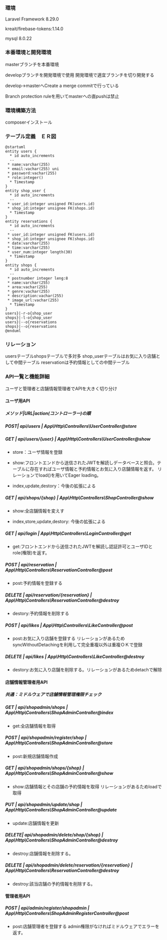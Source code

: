 ### 環境

Laravel Framework 8.29.0

kreait/firebase-tokens:1.14.0

mysql 8.0.22

### 本番環境と開発環境

masterブランチを本番環境

developブランチを開発環境で使用
開発環境で適宜ブランチを切り開発する

develop→masterへCreate a merge commitで行っている

Branch protection ruleを用いてmasterへの直pushは禁止

### 環境構築方法
composerインストール


### テーブル定義　ＥＲ図

```plantuml
@startuml
entity users {
  * id auto_increments
  --
 * name:varchar(255)
 * email:vachar(255) uni
 * password:vachar(255)
 * role:integer()
  * Timestamp
}
entity shop_user {
  * id auto_increments
  --
 * user_id:integer unsigned FK(users.id)
 * shop_id:integer unsignee FK(shops.id)
  * Timestamp
}
entity reservations {
  * id auto_increments
  --
 * user_id:integer unsigned FK(users.id)
 * shop_id:integer unsignee FK(shops.id)
 * date:varchar(255)
 * time:varchar(255)
 * user_num:integer length(30)
  * Timestamp
}
entity shops {
  * id auto_increments
  --
 * postnumber integer leng:8
 * name:varchar(255)
 * area:vachar(255)
 * genre:vachar(255)
 * description:vachar(255)
 * image_url:vachar(255)
  * Timestamp
}
users}|-r-o{shop_user
shops}|-l-o{shop_user
users}|--o{reservations
shops}|--o{reservations
@enduml
```

### リレーション
usersテーブルshopsテーブルで多対多
shop_userテーブルはお気に入り店舗として中間テーブル
reservationは予約情報としての中間テーブル

### API一覧と機能詳細
ユーザと管理者と店舗情報管理者でAPIを大きく切り分け

#### ユーザ用API
##### メソッド|URL|action(コントローラー)の順

##### POST| api/users | App\Http\Controllers\UserController@store
##### GET  | api/users/{user}                                 | App\Http\Controllers\UserController@show
- store：ユーザ情報を登録
- show:フロントエンドから送信されたJWTを解読しデータベースと照合。テーブルに存在すればユーザ情報と予約情報とお気に入り店舗情報を返す。
リレーションでload()を用いてEager loading。

- index,update,destory：今後の拡張による

##### GET  | api/shops/{shop}                                  | App\Http\Controllers\ShopController@show
- show:全店舗情報を変えす

- index,store,update,destory:
今後の拡張による

##### GET  | api/login                                                  | App\Http\Controllers\LoginController@get
- get:フロントエンドから送信されたJWTを解読し認証許可とユーザIDとrole(権限)を返す。

##### POST      | api/reservation                                               | App\Http\Controllers\ReservationController@post
- post:予約情報を登録する
##### DELETE    | api/reservation/{reservation}                               | App\Http\Controllers\ReservationController@destroy
- destory:予約情報を削除する
##### POST      | api/likes                                                    | App\Http\Controllers\LikeController@post
- post:お気に入り店舗を登録する
リレーションがあるためsyncWithoutDetachingを利用して完全重複以外は重複ＯＫで登録

##### DELETE    | api/likes                                                 | App\Http\Controllers\LikeController@destroy

- destory:お気に入り店舗を削除する。リレーションがあるためdetachで解除

#### 店舗情報管理者用API
##### 共通：ミドルウェアで店舗情報管理権限チェック

##### GET | api/shopadmin/shops                                           | App\Http\Controllers\ShopAdminController@index

- get:全店舗情報を取得

##### POST      | api/shopadmin/register/shop                                | App\Http\Controllers\ShopAdminController@store

- post:新規店舗情報作成

##### GET  | api/shopadmin/shops/{shop}                                   | App\Http\Controllers\ShopAdminController@show

- show:店舗情報とその店舗の予約情報を取得
リレーションがあるためloadで取得

##### PUT       | api/shopadmin/update/shop                                    | App\Http\Controllers\ShopAdminController@update

- update:店舗情報を更新

##### DELETE| api/shopadmin/delete/shop/{shop}                             | App\Http\Controllers\ShopAdminController@destroy

- destroy:店舗情報を削除する。

##### DELETE    | api/shopadmin/delete/reservation/{reservation}              | App\Http\Controllers\ReservationController@destroy

- destroy:該当店舗の予約情報を削除する。

#### 管理者用API
##### POST      | api/admin/register/shopadmin                                 | App\Http\Controllers\ShopAdminRegisterController@post

- post:店舗管理者を登録する
admin権限がなければミドルウェアでエラーを返す。

